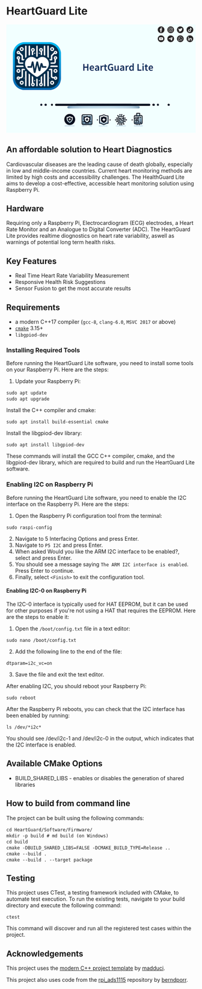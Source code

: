 # HeartGuard Lite

![](Images/logo/GithubBanner.png)

## An affordable solution to Heart Diagnostics

Cardiovascular diseases are the leading cause of death globally, especially in low and middle-income countries. Current heart monitoring methods are limited by high costs and accessibility challenges.
The HealthGuard Lite aims to develop a cost-effective, accessible heart monitoring solution using Raspberry Pi.​

## Hardware

Requiring only a Raspberry Pi, Electrocardiogram (ECG) electrodes, a Heart Rate Monitor and an Analogue to Digital Converter (ADC). The HeartGuard Lite provides realtime diognostics on heart rate variability, aswell as warnings of potential long term health risks.

## Key Features

- Real Time Heart Rate Variability Measurement
- Responsive Health Risk Suggestions
- Sensor Fusion to get the most accurate results

## Requirements

- a modern C++17 compiler (`gcc-8`, `clang-6.0`, `MSVC 2017` or above)
- [`cmake`](https://cmake.org) 3.15+
- `libgpiod-dev`

### Installing Required Tools

Before running the HeartGuard Lite software, you need to install some tools on your Raspberry Pi. Here are the steps:

1. Update your Raspberry Pi:

```shell
sudo apt update
sudo apt upgrade
```

Install the C++ compiler and cmake:

```shell
sudo apt install build-essential cmake
```

Install the libgpiod-dev library:

```shell
sudo apt install libgpiod-dev
```

These commands will install the GCC C++ compiler, cmake, and the libgpiod-dev library, which are required to build and run the HeartGuard Lite software.

### Enabling I2C on Raspberry Pi

Before running the HeartGuard Lite software, you need to enable the I2C interface on the Raspberry Pi. Here are the steps:

1. Open the Raspberry Pi configuration tool from the terminal:

```shell
sudo raspi-config
```

2. Navigate to 5 Interfacing Options and press Enter.
3. Navigate to `P5 I2C` and press Enter.
4. When asked Would you like the ARM I2C interface to be enabled?, select <Yes> and press Enter.
5. You should see a message saying `The ARM I2C interface is enabled`. Press Enter to continue.
6. Finally, select `<Finish>` to exit the configuration tool.

#### Enabling I2C-0 on Raspberry Pi

The I2C-0 interface is typically used for HAT EEPROM, but it can be used for other purposes if you're not using a HAT that requires the EEPROM. Here are the steps to enable it:

1. Open the `/boot/config.txt` file in a text editor:

```shell
sudo nano /boot/config.txt
```

2. Add the following line to the end of the file:

```
dtparam=i2c_vc=on
```

3. Save the file and exit the text editor.

After enabling I2C, you should reboot your Raspberry Pi:

```shell
sudo reboot
```

After the Raspberry Pi reboots, you can check that the I2C interface has been enabled by running:

```shell
ls /dev/*i2c*
```

You should see /dev/i2c-1 and /dev/i2c-0 in the output, which indicates that the I2C interface is enabled.

## Available CMake Options

- BUILD_SHARED_LIBS - enables or disables the generation of shared libraries

## How to build from command line

The project can be built using the following commands:

```shell
cd HeartGuard/Software/Firmware/
mkdir -p build # md build (on Windows)
cd build
cmake -DBUILD_SHARED_LIBS=FALSE -DCMAKE_BUILD_TYPE=Release ..
cmake --build .
cmake --build . --target package
```
## Testing
This project uses CTest, a testing framework included with CMake, to automate test execution. To run the existing tests, navigate to your build directory and execute the following command:
```
ctest
```
This command will discover and run all the registered test cases within the project.



## Acknowledgements

This project uses the [modern C++ project template](https://github.com/madduci/moderncpp-project-template) by [madduci](https://github.com/madduci).

This project also uses code from the [rpi_ads1115](https://github.com/berndporr/rpi_ads1115/tree/main?tab=readme-ov-file) repository by [berndporr](https://github.com/berndporr).
